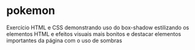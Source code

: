 # pokemon
 Exercício HTML e CSS demonstrando uso do box-shadow estilizando os elementos HTML e efeitos visuais mais bonitos e destacar elementos importantes da página com o uso de sombras
